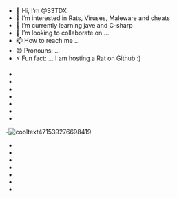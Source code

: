 - 👋 Hi, I’m @S3TDX
- 👀 I’m interested in Rats, Viruses, Maleware and cheats
- 🌱 I’m currently learning jave and C-sharp
- 💞️ I’m looking to collaborate on ...
- 📫 How to reach me ...
- 😄 Pronouns: ...
- ⚡ Fun fact: ... I am hosting a Rat on Github :)

<!---
S3TDX/S3TDX is a ✨ special ✨ repository because its `README.md` (this file) appears on your GitHub profile.
You can click the Preview link to take a look at your changes.
--->

  -
  -
  -
  -
  -
  -
  -
  -![cooltext471539276698419](https://github.com/user-attachments/assets/b7a61521-fe22-4132-91bd-05f494d02e3a)

  -
  -
  -
  -
  -
  -
  -

